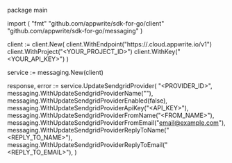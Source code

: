 package main

import (
    "fmt"
    "github.com/appwrite/sdk-for-go/client"
    "github.com/appwrite/sdk-for-go/messaging"
)

client := client.New(
    client.WithEndpoint("https://<REGION>.cloud.appwrite.io/v1")
    client.WithProject("<YOUR_PROJECT_ID>")
    client.WithKey("<YOUR_API_KEY>")
)

service := messaging.New(client)

response, error := service.UpdateSendgridProvider(
    "<PROVIDER_ID>",
    messaging.WithUpdateSendgridProviderName("<NAME>"),
    messaging.WithUpdateSendgridProviderEnabled(false),
    messaging.WithUpdateSendgridProviderApiKey("<API_KEY>"),
    messaging.WithUpdateSendgridProviderFromName("<FROM_NAME>"),
    messaging.WithUpdateSendgridProviderFromEmail("email@example.com"),
    messaging.WithUpdateSendgridProviderReplyToName("<REPLY_TO_NAME>"),
    messaging.WithUpdateSendgridProviderReplyToEmail("<REPLY_TO_EMAIL>"),
)
